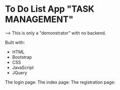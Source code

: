 # To Do List App "TASK MANAGEMENT"

--> This is only a "demonstrator" with no backend.

Built with:
- HTML
- Bootstrap
- CSS
- JavaScript
- JQuery



The login page:
The index page:
The registration page:


